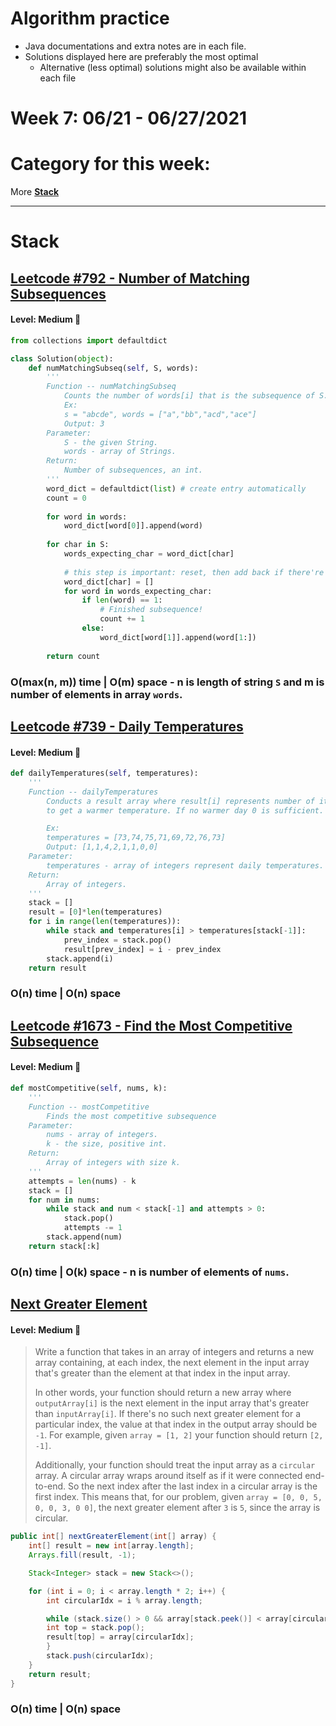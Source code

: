 # Algorithm practice

* Java documentations and extra notes are in each file.
* Solutions displayed here are preferably the most optimal
    * Alternative (less optimal) solutions might also be available within each 
    file

# Week 7: 06/21 - 06/27/2021

# Category for this week:
More **[Stack](#stack)**<br>

---

# Stack

## [Leetcode #792 - Number of Matching Subsequences](https://leetcode.com/problems/number-of-matching-subsequences/)

#### Level: Medium 📘

```python
from collections import defaultdict

class Solution(object):
    def numMatchingSubseq(self, S, words):
        '''
        Function -- numMatchingSubseq
            Counts the number of words[i] that is the subsequence of S.
            Ex:
            s = "abcde", words = ["a","bb","acd","ace"]
            Output: 3
        Parameter:
            S - the given String.
            words - array of Strings.
        Return:
            Number of subsequences, an int.
        '''
        word_dict = defaultdict(list) # create entry automatically
        count = 0
        
        for word in words:
            word_dict[word[0]].append(word)            
        
        for char in S:
            words_expecting_char = word_dict[char]
            
            # this step is important: reset, then add back if there're more characters
            word_dict[char] = []
            for word in words_expecting_char:
                if len(word) == 1:
                    # Finished subsequence! 
                    count += 1
                else:
                    word_dict[word[1]].append(word[1:])
        
        return count
```

### O(max(n, m)) time | O(m) space - n is length of string `S` and m is number of elements in array `words`.

## [Leetcode #739 - Daily Temperatures](https://leetcode.com/problems/daily-temperatures/)

#### Level: Medium 📘

```python
def dailyTemperatures(self, temperatures):
    '''
    Function -- dailyTemperatures
        Conducts a result array where result[i] represents number of ith days
        to get a warmer temperature. If no warmer day 0 is sufficient.

        Ex:
        temperatures = [73,74,75,71,69,72,76,73]
        Output: [1,1,4,2,1,1,0,0]
    Parameter:
        temperatures - array of integers represent daily temperatures.
    Return:
        Array of integers.
    ''' 
    stack = []
    result = [0]*len(temperatures)
    for i in range(len(temperatures)):
        while stack and temperatures[i] > temperatures[stack[-1]]:
            prev_index = stack.pop()
            result[prev_index] = i - prev_index
        stack.append(i)
    return result
```

### O(n) time | O(n) space

## [Leetcode #1673 - Find the Most Competitive Subsequence](https://leetcode.com/problems/find-the-most-competitive-subsequence/)

#### Level: Medium 📘

```python
def mostCompetitive(self, nums, k):
    '''
    Function -- mostCompetitive
        Finds the most competitive subsequence
    Parameter:
        nums - array of integers.
        k - the size, positive int.
    Return:
        Array of integers with size k.
    ''' 
    attempts = len(nums) - k
    stack = []
    for num in nums:
        while stack and num < stack[-1] and attempts > 0:
            stack.pop()
            attempts -= 1
        stack.append(num)
    return stack[:k]
```

### O(n) time | O(k) space - n is number of elements of `nums`.

## [Next Greater Element](../Stacks/src/main/java/NextGreaterElement.java)

#### Level: Medium 📘

> Write a function that takes in an array of integers and returns a new array containing, at each index, the next element in the input array that's greater than the element at that index in the input array.
>
> In other words, your function should return a new array where `outputArray[i]` is the next element in the input array that's greater than `inputArray[i]`. If there's no such next greater element for a particular index, the value at that index in the output array should be `-1`. For example, given `array = [1, 2]` your function should return `[2, -1]`.
>
> Additionally, your function should treat the input array as a `circular` array. A circular array wraps around itself as if it were connected end-to-end. So the next index after the last index in a circular array is the first index. This means that, for our problem, given `array = [0, 0, 5, 0, 0, 3, 0 0]`, the next greater element after `3` is `5`, since the array is circular.

```java
public int[] nextGreaterElement(int[] array) {
    int[] result = new int[array.length];
    Arrays.fill(result, -1);

    Stack<Integer> stack = new Stack<>();

    for (int i = 0; i < array.length * 2; i++) {
        int circularIdx = i % array.length;

        while (stack.size() > 0 && array[stack.peek()] < array[circularIdx]) {
        int top = stack.pop();
        result[top] = array[circularIdx];
        }
        stack.push(circularIdx);
    }
    return result;
}
```

### O(n) time | O(n) space
